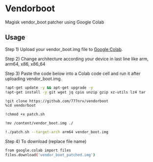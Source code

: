 # Vendorboot
Magisk vendor_boot patcher using Google Colab

## Usage

Step 1) Upload your vendor_boot.img file to [Google Colab](https://colab.research.google.com/#create=true).

Step 2) Change architecture according your device in last line like arm, arm64, x86, x86_64

Step 3) Paste the code below into a Colab code cell and run it after uploading vendor_boot.img. 


```bash
!apt-get update -y && apt-get upgrade -y
!apt-get install -y git wget jq cpio unzip gzip xz-utils lz4 tar

!git clone https://github.com/777nrv/vendorboot
%cd vendorboot

!chmod +x patch.sh

!mv /content/vendor_boot.img ./

!./patch.sh --target-arch arm64 vendor_boot.img
```

Step  4) To download (replace file name)
```bash
from google.colab import files
files.download('vendor_boot_patched.img')
```
